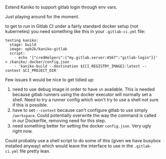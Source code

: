 Extend Kaniko to support gitlab login through env vars.

Just playing around for the moment.

to get to run in Gitlab CI under a fairly standard docker setup (not kubernetes) you need something like this in your `.gitlab-ci.yml` file:

```
testing kaniko:
  stage: build
  image: opb2k/kaniko-gitlab
  script:
    - echo '{"credHelpers":{"my.gitlab.server:4567":"gitlab-login"}}' > /kaniko/.docker/config.json
    - 'kaniko-build --destination ${CI_REGISTRY_IMAGE}:latest --context $CI_PROJECT_DIR'
```

Few issues it would be nice to get tidied up:

1. need to use debug image in order to have `sh` available. This is needed because gitlab runners using the docker executor will normally set a shell. Need to try a runner config which won't try to use a shell not sure if this is possible.
2. have to set `--context` because can't configure gitlab to use simply `/workspace`. Could potentially overwrite the way the command is called in our Dockerfile, removing need for this step.
3. need something better for setting the docker `config.json`. Very ugly right now. 

Could probably use a shell script to do some of this (given we have busybox installed anyway) which would leave the interface to use in the `.gitlab-ci.yml` file pretty lean.
 